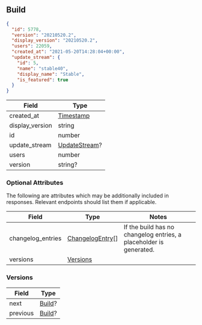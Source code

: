 ## Build

```json
{
  "id": 5778,
  "version": "20210520.2",
  "display_version": "20210520.2",
  "users": 22059,
  "created_at": "2021-05-20T14:28:04+00:00",
  "update_stream": {
    "id": 5,
    "name": "stable40",
    "display_name": "Stable",
    "is_featured": true
  }
}
```

Field           | Type
----------------|-----
created_at      | [Timestamp](#timestamp)
display_version | string
id              | number
update_stream   | [UpdateStream](#updatestream)?
users           | number
version         | string?

### Optional Attributes

The following are attributes which may be additionally included in responses. Relevant endpoints should list them if applicable.

Field             | Type                                | Notes
------------------|-------------------------------------|------
changelog_entries | [ChangelogEntry](#changelogentry)[] | If the build has no changelog entries, a placeholder is generated.
versions          | [Versions](#build-versions)         | |

<div id="build-versions" data-unique="build-versions"></div>

### Versions

Field    | Type
---------|-----
next     | [Build](#build)?
previous | [Build](#build)?
